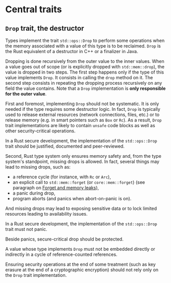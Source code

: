 # Central traits

## `Drop` trait, the destructor

Types implement the trait `std::ops::Drop` to perform some operations when the
memory associated with a value of this type is to be reclaimed. `Drop` is the
Rust equivalent of a destructor in C++ or a finalizer in Java.

Dropping is done recursively from the outer value to the inner values.
When a value goes out of scope (or is explicitly dropped with `std::mem::drop`),
the value is dropped in two steps. The first step happens only if the type of
this value implements `Drop`. It consists in calling the `drop` method on it.
The second step consists in repeating the dropping process recursively on any
field the value contains. Note that a `Drop` implementation is
**only responsible for the outer value**.

First and foremost, implementing `Drop` should not be systematic.
It is only needed if the type requires some destructor logic. In fact, `Drop` is
typically used to release external resources (network connections, files, etc.)
or to release memory (e.g. in smart pointers such as `Box` or `Rc`).
As a result, `Drop` trait implementations are likely to contain `unsafe` code
blocks as well as other security-critical operations.

<div class="reco" id="LANG-DROP" type="Recommendation" title="Justify `Drop` implementation">

In a Rust secure development, the implementation of the `std::ops::Drop` trait
should be justified, documented and peer-reviewed.

</div>

Second, Rust type system only ensures memory safety and, from the type system's
standpoint, missing drops is allowed. In fact, several things may lead to
missing drops, such as:

- a reference cycle (for instance, with `Rc` or `Arc`),
- an explicit call to `std::mem::forget` (or `core::mem::forget`) (see paragraph
  on [Forget and memory leaks](05_memory.html#forget-and-memory-leaks)),
- a panic during drop,
- program aborts (and panics when abort-on-panic is on).


And missing drops may lead to exposing sensitive data or to lock limited
resources leading to availability issues.

<div class="reco" id="LANG-DROP-NO-PANIC" type="Rule" title="Do not panic in `Drop` implementation">

In a Rust secure development, the implementation of the `std::ops::Drop` trait
must not panic.

</div>

Beside panics, secure-critical drop should be protected.

<div class="reco" id="LANG-DROP-NO-CYCLE" type="Rule" title="Do not allow cycles of reference-counted `Drop`">

A value whose type implements `Drop` must not be embedded directly or indirectly
in a cycle of reference-counted references.

</div>

<div class="reco" id="LANG-DROP-SEC" type="Recommendation" title="Do not rely only on `Drop` to ensure security">

Ensuring security operations at the end of some treatment (such as key erasure
at the end of a cryptographic encryption) should not rely only on the `Drop`
trait implementation.

</div>

